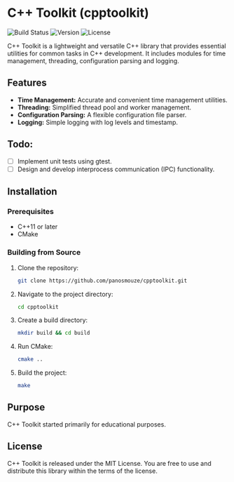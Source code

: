 # C++ Toolkit (cpptoolkit)

![Build Status](https://img.shields.io/badge/build-passing-brightgreen.svg)
![Version](https://img.shields.io/badge/version-0.1.0-blue.svg)
![License](https://img.shields.io/badge/license-MIT-green.svg)

C++ Toolkit is a lightweight and versatile C++ library that provides essential utilities for common tasks in C++ development. It includes modules for time management, threading, configuration parsing and logging.

## Features

- **Time Management:** Accurate and convenient time management utilities.
- **Threading:** Simplified thread pool and worker management.
- **Configuration Parsing:** A flexible configuration file parser.
- **Logging:** Simple logging with log levels and timestamp.

## Todo:
- [ ] Implement unit tests using gtest.
- [ ] Design and develop interprocess communication (IPC) functionality.

## Installation

### Prerequisites

- C++11 or later
- CMake

### Building from Source

1. Clone the repository:

    ```bash
    git clone https://github.com/panosmouze/cpptoolkit.git
    ```

2. Navigate to the project directory:

    ```bash
    cd cpptoolkit
    ```

3. Create a build directory:

    ```bash
    mkdir build && cd build
    ```

4. Run CMake:

    ```bash
    cmake ..
    ```

5. Build the project:

    ```bash
    make
    ```

## Purpose

C++ Toolkit started primarily for educational purposes.

## License

C++ Toolkit is released under the MIT License. You are free to use and distribute this library within the terms of the license.